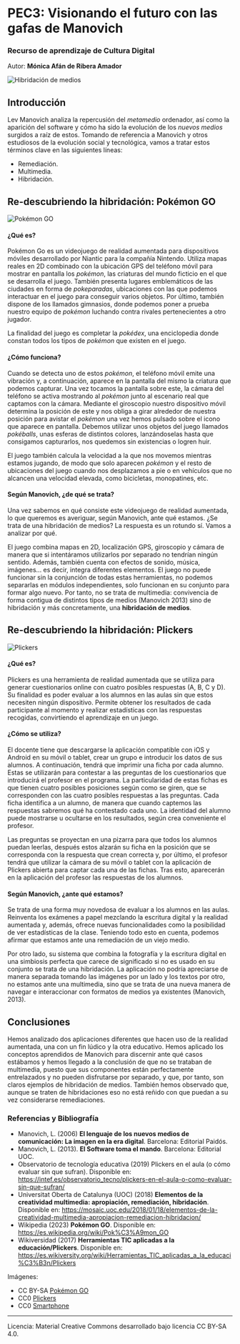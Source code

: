 # PEC3: Visionando el futuro con las gafas de Manovich 

### Recurso de aprendizaje de Cultura Digital 


Autor: **Mónica Afán de Ribera Amador**

![Hibridación de medios](https://upload.wikimedia.org/wikipedia/commons/thumb/3/3b/Smartphone-1184865_960_720.png/617px-Smartphone-1184865_960_720.png)

## Introducción
Lev Manovich analiza la repercusión del *metamedio* ordenador, así como la aparición del software y cómo ha sido la evolución de los *nuevos medios* surgidos a raíz de estos.
Tomando de referencia a Manovich y otros estudiosos de la evolución social y tecnológica, vamos a tratar estos términos clave en las siguientes líneas: 
-	Remediación.
-	Multimedia.
-	Hibridación.

## Re-descubriendo la hibridación: Pokémon GO
![Pokémon GO](https://upload.wikimedia.org/wikipedia/commons/thumb/3/36/App-augmented-reality-game-gps-163042.jpg/800px-App-augmented-reality-game-gps-163042.jpg)

#### ¿Qué es?
Pokémon Go es un videojuego de realidad aumentada para dispositivos móviles desarrollado por Niantic para la compañía Nintendo. Utiliza mapas reales en 2D combinado con la ubicación GPS del teléfono móvil para mostrar en pantalla los *pokémon*, las criaturas del mundo ficticio en el que se desarrolla el juego. También presenta lugares emblemáticos de las ciudades en forma de *pokeparadas*, ubicaciones con las que podemos interactuar en el juego para conseguir varios objetos. Por último, también dispone de los llamados gimnasios, donde podemos poner a prueba nuestro equipo de *pokémon* luchando contra rivales pertenecientes a otro jugador.

La finalidad del juego es completar la *pokédex*, una enciclopedia donde constan todos los tipos de *pokémon* que existen en el juego.
#### ¿Cómo funciona?
Cuando se detecta uno de estos *pokémon*, el teléfono móvil emite una vibración y, a continuación, aparece en la pantalla del mismo la criatura que podemos capturar. Una vez tocamos la pantalla sobre este, la cámara del teléfono se activa mostrando al *pokémon* junto al escenario real que captamos con la cámara. Mediante el giroscopio nuestro dispositivo móvil determina la posición de este y nos obliga a girar alrededor de nuestra posición para avistar el *pokémon* una vez hemos pulsado sobre el icono que aparece en pantalla. Debemos utilizar unos objetos del juego llamados *pokéballs*, unas esferas de distintos colores, lanzándoselas hasta que consigamos capturarlos, nos quedemos sin existencias o logren huir.

El juego también calcula la velocidad a la que nos movemos mientras estamos jugando, de modo que solo aparecen *pokémon* y el resto de ubicaciones del juego cuando nos desplazamos a pie o en vehículos que no alcancen una velocidad elevada, como bicicletas, monopatines, etc.

#### Según Manovich, ¿de qué se trata?
Una vez sabemos en qué consiste este videojuego de realidad aumentada, lo que queremos es averiguar, según Manovich, ante qué estamos. ¿Se trata de una hibridación de medios? La respuesta es un rotundo sí. Vamos a analizar por qué.

El juego combina mapas en 2D, localización GPS, giroscopio y cámara de manera que si intentáramos utilizarlos por separado no tendrían ningún sentido. Además, también cuenta con efectos de sonido, música, imágenes... es decir, integra diferentes elementos.   El juego no puede funcionar sin la conjunción de todas estas herramientas, no podemos separarlas en módulos independientes, solo funcionan en su conjunto para formar algo nuevo. Por tanto, no se trata de multimedia: convivencia de forma contigua de distintos tipos de medios (Manovich 2013) sino de hibridación y más concretamente, una **hibridación de medios**.

## Re-descubriendo la hibridación: Plickers
![Plickers](https://upload.wikimedia.org/wikipedia/commons/thumb/0/09/Plickers.jpg/450px-Plickers.jpg)

#### ¿Qué es?
Plickers es una herramienta de realidad aumentada que se utiliza para generar cuestionarios online con cuatro posibles respuestas (A, B, C y D). Su finalidad es poder evaluar a los alumnos en las aulas sin que estos necesiten ningún dispositivo. Permite obtener los resultados de cada participante al momento y realizar estadísticas con las respuestas recogidas, convirtiendo el aprendizaje en un juego.

#### ¿Cómo se utiliza?
El docente tiene que descargarse la aplicación compatible con iOS y Android en su móvil o tablet, crear un grupo e introducir los datos de sus alumnos. A continuación, tendrá que imprimir una ficha por cada alumno. Estas se utilizarán para contestar a las preguntas de los cuestionarios que introducirá el profesor en el programa. La particularidad de estas fichas es que tienen cuatro posibles posiciones según como se giren, que se corresponden con las cuatro posibles respuestas a las preguntas. Cada ficha identifica a un alumno, de manera que cuando captemos las respuestas sabremos qué ha contestado cada uno. La identidad del alumno puede mostrarse u ocultarse en los resultados, según crea conveniente el profesor.

Las preguntas se proyectan en una pizarra para que todos los alumnos puedan leerlas, después estos alzarán su ficha en la posición que se corresponda con la respuesta que crean correcta y, por último, el profesor tendrá que utilizar la cámara de su móvil o tablet con la aplicación de Plickers abierta para captar cada una de las fichas. Tras esto, aparecerán en la aplicación del profesor las respuestas de los alumnos.

#### Según Manovich, ¿ante qué estamos?
Se trata de una forma muy novedosa de evaluar a los alumnos en las aulas. Reinventa los exámenes a papel mezclando la escritura digital y la realidad aumentada y, además, ofrece nuevas funcionalidades como la posibilidad de ver estadísticas de la clase. Teniendo todo esto en cuenta, podemos afirmar que estamos ante una remediación de un viejo medio.

Por otro lado, su sistema que combina la fotografía y la escritura digital en una simbiosis perfecta que carece de significado si no es usado en su conjunto se trata de una hibridación. La aplicación no podría apreciarse de manera separada tomando las imágenes por un lado y los textos por otro, no estamos ante una multimedia, sino que se trata de una nueva manera de navegar e interaccionar con formatos de medios ya existentes (Manovich, 2013).

## Conclusiones
Hemos analizado dos aplicaciones diferentes que hacen uso de la realidad aumentada, una con un fin lúdico y la otra educativo. Hemos aplicado los conceptos aprendidos de Manovich para discernir ante qué casos estábamos y hemos llegado a la conclusión de que no se trataban de multimedia, puesto que sus componentes están perfectamente entrelazados y no pueden disfrutarse por separado, y que, por tanto, son claros ejemplos de hibridación de medios.
También hemos observado que, aunque se traten de hibridaciones eso no está reñido con que puedan a su vez considerarse remediaciones.

### Referencias y Bibliografía

* Manovich, L. (2006) **El lenguaje de los nuevos medios de comunicación: La imagen en la era digital**. Barcelona: Editorial Paidós.
* Manovich, L. (2013). **El Software toma el mando**. Barcelona: Editorial UOC. 
* Observatorio de tecnología educativa (2019) Plickers en el aula (o cómo evaluar sin que sufran).
Disponible en: https://intef.es/observatorio_tecno/plickers-en-el-aula-o-como-evaluar-sin-que-sufran/
* Universitat Oberta de Catalunya (UOC) (2018) **Elementos de la creatividad multimedia: apropiación, remediación, hibridación**. Disponible en: https://mosaic.uoc.edu/2018/01/18/elementos-de-la-creatividad-multimedia-apropiacion-remediacion-hibridacion/
* Wikipedia (2023) **Pokémon GO**. Disponible en: https://es.wikipedia.org/wiki/Pok%C3%A9mon_GO
* Wikiversidad (2017) **Herramientas TIC aplicadas a la educación/Plickers**. Disponible en: https://es.wikiversity.org/wiki/Herramientas_TIC_aplicadas_a_la_educaci%C3%B3n/Plickers

Imágenes:
* CC BY-SA [Pokémon GO](https://upload.wikimedia.org/wikipedia/commons/thumb/3/36/App-augmented-reality-game-gps-163042.jpg/800px-App-augmented-reality-game-gps-163042.jpg)
* CC0 [Plickers](https://upload.wikimedia.org/wikipedia/commons/thumb/0/09/Plickers.jpg/450px-Plickers.jpg)
* CC0 [Smartphone](https://upload.wikimedia.org/wikipedia/commons/thumb/3/3b/Smartphone-1184865_960_720.png/617px-Smartphone-1184865_960_720.png)
----

Licencia: Material Creative Commons desarrollado bajo licencia CC BY-SA 4.0.


